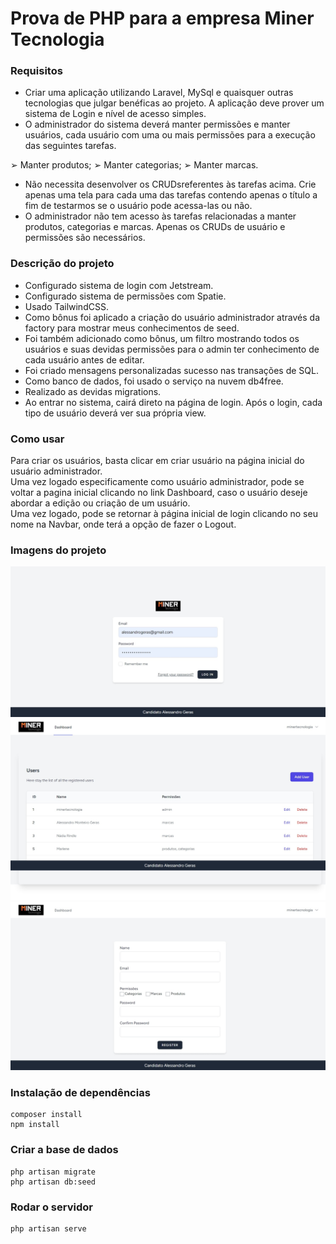 # Prova de PHP para a empresa Miner Tecnologia

### Requisitos
* Criar uma aplicação utilizando Laravel, MySql e quaisquer outras tecnologias que julgar benéficas ao projeto. A aplicação deve prover um sistema de Login e nível de acesso simples.
* O administrador do sistema deverá manter permissões e manter usuários, cada usuário com uma ou mais permissões para a execução das seguintes tarefas.
  
➢ Manter produtos;
➢ Manter categorias;
➢ Manter marcas.

* Não necessita desenvolver os CRUDsreferentes às tarefas acima. Crie apenas uma tela para cada uma das tarefas contendo apenas o título a fim de testarmos se o usuário pode acessa-las ou não.
* O administrador não tem acesso às tarefas relacionadas a manter produtos, categorias e marcas. Apenas os CRUDs de usuário e permissões são necessários.

### Descrição do projeto
* Configurado sistema de login com Jetstream.
* Configurado sistema de permissões com Spatie.
* Usado TailwindCSS.
* Como bônus foi aplicado a criação do usuário administrador através da factory para mostrar meus conhecimentos de seed.
* Foi também adicionado como bônus, um filtro mostrando todos os usuários e suas devidas permissões para o admin ter conhecimento de cada usuário antes de editar.
* Foi criado mensagens personalizadas sucesso nas transações de SQL.
* Como banco de dados, foi usado o serviço na nuvem db4free.
* Realizado as devidas migrations.
* Ao entrar no sistema, cairá direto na página de login. Após o login, cada tipo de usuário deverá ver sua própria view.


### Como usar
Para criar os usuários, basta clicar em criar usuário na página inicial do usuário administrador.<br>
Uma vez logado especificamente como usuário administrador, pode se voltar a pagina inicial clicando no link Dashboard, caso o usuário deseje abordar a edição ou criação de um usuário.<br>
Uma vez logado, pode se retornar à página inicial de login clicando no seu nome na Navbar, onde terá a opção de fazer o Logout.


### Imagens do projeto
![Login](https://github.com/AlessandroGeras/minertecnologia/blob/master/public/Login.jpeg)
![Admin](https://github.com/AlessandroGeras/minertecnologia/blob/master/public/Admin.jpeg)
![Form](https://github.com/AlessandroGeras/minertecnologia/blob/master/public/Form.jpeg)


### Instalação de dependências
```
composer install
npm install
```

### Criar a base de dados
```
php artisan migrate
php artisan db:seed
```

### Rodar o servidor
```
php artisan serve
```
